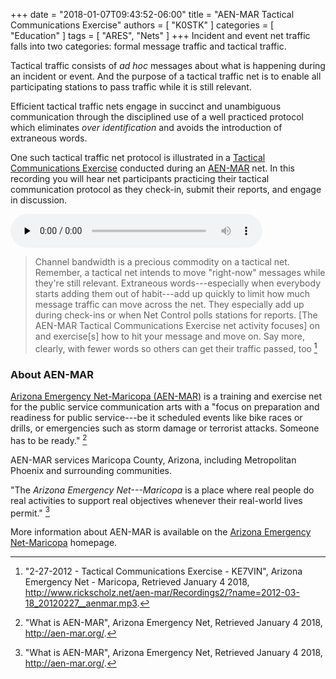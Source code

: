 +++
date = "2018-01-07T09:43:52-06:00"
title = "AEN-MAR Tactical Communications Exercise"
authors = [ "K0STK" ]
categories = [ "Education" ]
tags = [ "ARES", "Nets" ]
+++
Incident and event net traffic falls into two categories: formal message
traffic and tactical traffic. 

Tactical traffic consists of *ad hoc* messages about what is happening
during an incident or event. And the purpose of a tactical traffic net
is to enable all participating stations to pass traffic while it is
still relevant.

Efficient tactical traffic nets engage in succinct and unambiguous
communication through the disciplined use of a well practiced protocol
which eliminates *over identification* and avoids the introduction of
extraneous words.

One such tactical traffic net protocol is illustrated in a
[Tactical Communications Exercise](http://www.rickscholz.net/aen-mar/Recordings2/?name=2012-03-18_20120227__aenmar.mp3)
conducted during an 
 [AEN-MAR](post/2018/aen-mar-tactical-communications-exercise.md#about-aen-mar)
net. In this recording you will hear net participants practicing their tactical communication protocol as they check-in, submit their reports, and engage in discussion.

<audio style="width:80%;" controls preload="none"> <source src="http://www.rickscholz.net/aen-mar/Recordings2/media/2012-03-18_20120227__aenmar.mp3" type="audio/mpeg">

>Channel bandwidth is a precious commodity on a tactical net. Remember,
a tactical net intends to move "right-now" messages while they're still
relevant. Extraneous words---especially when everybody starts adding
them out of habit---add up quickly to limit how much message traffic
can move across the net. They especially add up during check-ins or
when Net Control polls stations for reports. [The AEN-MAR Tactical
Communications Exercise net activity focuses] on and exercise[s] how to
hit your message and move on. Say more, clearly, with fewer words so
others can get their traffic passed, too [^1]

<!--more-->

[^1]: "2-27-2012 - Tactical Communications Exercise - KE7VIN", Arizona Emergency Net - Maricopa, Retrieved January 4 2018, http://www.rickscholz.net/aen-mar/Recordings2/?name=2012-03-18_20120227__aenmar.mp3.

### About AEN-MAR

[Arizona Emergency Net-Maricopa (AEN-MAR)](http://aen-mar.org/) is a training
and exercise net for the public service communication arts with a "focus on
preparation and readiness for public service---be it scheduled events
like bike races or drills, or emergencies such as storm damage or terrorist
attacks. Someone has to be ready." [^2]

AEN-MAR services Maricopa County, Arizona, including Metropolitan
Phoenix and surrounding communities.

"The *Arizona Emergency Net---Maricopa* is a place where real people do
real activities to support real objectives whenever their real-world
lives permit." [^2]

More information about AEN-MAR is available on the
[Arizona Emergency Net-Maricopa](http://aen-mar.org/) homepage.

[^2]: "What is AEN-MAR", Arizona Emergency Net, Retrieved January 4 2018, http://aen-mar.org/.
